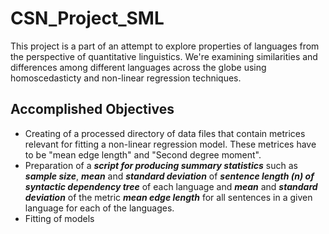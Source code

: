 # CSN_Project_SML
This project is a part of an attempt to explore properties of languages from the perspective of quantitative linguistics. We're examining similarities and differences among different languages across the globe using homoscedasticty and non-linear regression techniques.

## Accomplished Objectives
* Creating of a processed directory of data files that contain metrices relevant for fitting a non-linear regression model. These metrices have to be "mean edge length" and "Second degree moment". 
* Preparation of a ***script for producing summary statistics*** such as ***sample size***, ***mean*** and ***standard deviation*** of ***sentence length (n) of syntactic dependency tree*** of each language and ***mean*** and ***standard deviation*** of the metric ***mean edge length*** for all sentences in a given language for each of the languages. 
* Fitting of models 

